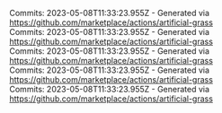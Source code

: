 Commits: 2023-05-08T11:33:23.955Z - Generated via https://github.com/marketplace/actions/artificial-grass
<br>
Commits: 2023-05-08T11:33:23.955Z - Generated via https://github.com/marketplace/actions/artificial-grass
<br>
Commits: 2023-05-08T11:33:23.955Z - Generated via https://github.com/marketplace/actions/artificial-grass
<br>
Commits: 2023-05-08T11:33:23.955Z - Generated via https://github.com/marketplace/actions/artificial-grass
<br>
Commits: 2023-05-08T11:33:23.955Z - Generated via https://github.com/marketplace/actions/artificial-grass
<br>
